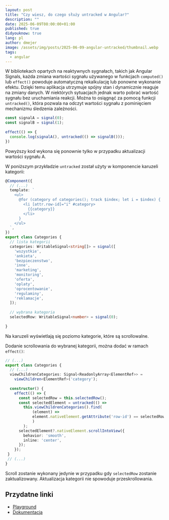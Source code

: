 ```yaml
---
layout: post
title: "Czy wiesz, do czego służy untracked w Angular?"
description: ""
date: 2025-06-09T08:00:00+01:00
published: true
didyouknow: true
lang: pl
author: dmejer
image: /assets/img/posts/2025-06-09-angular-untracked/thumbnail.webp
tags:
  - angular
---
```


W bibliotekach opartych na reaktywnych sygnałach, takich jak Angular Signals, 
każda zmiana wartości sygnału używanego w funkcjach `computed()` lub `effect()` powoduje automatyczną rekalkulację lub ponowne wykonanie efektu. 
Dzięki temu aplikacja utrzymuje spójny stan i dynamicznie reaguje na zmiany danych.
W niektórych sytuacjach jednak warto pobrać wartość sygnału bez uruchamiania reakcji. 
Można to osiągnąć za pomocą funkcji `untracked()`, która pozwala na odczyt wartości sygnału z pominięciem mechanizmu śledzenia zależności.

```typescript
const signalA = signal(0);
const signalB = signal(1);
 
effect(() => {
  console.log(signalA(), untracked(() => signalB()));
})
```
Powyższy kod wykona się ponownie tylko w przypadku aktualizacji wartości sygnału A.

W poniższym przykładzie `untracked` został użyty w komponencie karuzeli kategorii:
```typescript
@Component({
  // (...)
  template: `
    <ul>
      @for (category of categories(); track $index; let i = $index) {
        <li [attr.row-id]="i" #category>
          {{category}}
        </li>
      }
    </ul>
  `,
})
export class Categories {
  // lista kategorii
  categories: WritableSignal<string[]> = signal([
    'wszystkie',
    'ankieta',
    'bezpieczenstwo',
    'inne',
    'marketing',
    'monitoring',
    'oferta',
    'oplaty',
    'oprocentowanie',
    'regulaminy',
    'reklamacje',
  ]);
 
  // wybrana kategoria
  selectedRow: WritableSignal<number> = signal(0);
 
}
```
Na karuzeli wyświetlają się poziomo kategorie, które są scrollowalne.

Dodanie scrollowania do wybranej kategorii, można dodać w ramach `effect()`:
```typescript
// (...)
export class Categories {
  // (...)
  viewChildrenCategories: Signal<ReadonlyArray<ElementRef>> = 
    viewChildren<ElementRef>('category');
  
  constructor() {
    effect(() => {
      const selectedRow = this.selectedRow();
      const selectedElement = untracked(() =>
        this.viewChildrenCategories().find(
            (element) =>
            element.nativeElement.getAttribute('row-id') == selectedRow
            )
        );
      selectedElement?.nativeElement.scrollIntoView({
        behavior: 'smooth',
        inline: 'center',
      });
    }); 
 }
 // (...)
}
```

Scroll zostanie wykonany jedynie w przypadku gdy `selectedRow` zostanie zaktualizowany. Aktualizacja kategorii nie spowoduje przeskrollowania.

## Przydatne linki
- [Playground](https://stackblitz.com/edit/stackblitz-starters-1g2ydxbm?file=src%2Fmain.ts)
- [Dokumentacja](https://angular.dev/guide/signals#reading-without-tracking-dependencies)
